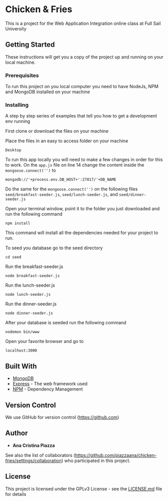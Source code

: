 # Chicken & Fries

This is a project for the Web Application Integration online class at Full Sail University

## Getting Started

These instructions will get you a copy of the project up and running on your local machine.

### Prerequisites

To run this project on you local computer you need to have NodeJs, NPM and MongoDB installed on your machine

### Installing

A step by step series of examples that tell you how to get a development env running

First clone or download the files on your machine

Place the files in an easy to access folder on your machine

```
Desktop
```
To run this app locally you will need to make a few changes in order for this to work.
On the ```app.js``` file on line 14 change the content inside the ```mongoose.connect('')``` to
```
mongodb://'+process.env.DB_HOST+':27017/'+DB_NAME
```
Do the same for the ```mongoose.connect('')``` on the following files ```seed/breakfast-seeder.js```,
```seed/lunch-seeder.js```, and
```seed/dinner-seeder.js```

Open your terminal window, point it to the folder you just downloaded and run the following command
```
npm install
```
This command will install all the dependencies needed for your project to run.

To seed you database go to the seed directory 
```
cd seed
``` 
Run the breakfast-seeder.js 
```
node breakfast-seeder.js
```
Run the lunch-seeder.js 
```
node lunch-seeder.js
```
Run the dinner-seeder.js 
```
node dinner-seeder.js
``` 

After your database is seeded run the following command

```
nodemon bin/www
```

Open your favorite browser and go to
```
localhost:3000
```

## Built With
* [MongoDB](https://www.mongodb.com/)
* [Express](https://expressjs.com) - The web framework used
* [NPM](https://docs.npmjs.com/cli/install) - Dependency Management

## Version Control

We use GitHub for version control (https://github.com) 

## Author

* **Ana Cristina Piazza**

See also the list of collaborators (https://github.com/piazzaana/chicken-fries/settings/collaboration) who participated in this project.

## License
This project is licensed under the GPLv3 License - see the [LICENSE.md](https://github.com/piazzaana/chicken-fries/blob/master/docs/LICENSE.md) file for details
